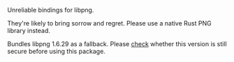 Unreliable bindings for libpng.

They're likely to bring sorrow and regret. Please use a native Rust PNG library instead.

Bundles libpng 1.6.29 as a fallback. Please [check](http://www.libpng.org/pub/png/libpng.html) whether this version is still secure before using this package.
